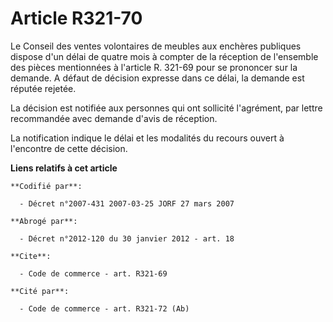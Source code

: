 # Article R321-70

Le Conseil des ventes volontaires de meubles aux enchères publiques dispose d'un délai de quatre mois à compter de la
réception de l'ensemble des pièces mentionnées à l'article R. 321-69 pour se prononcer sur la demande. A défaut de décision
expresse dans ce délai, la demande est réputée rejetée.

La décision est notifiée aux personnes qui ont sollicité l'agrément, par lettre recommandée avec demande d'avis de réception.

La notification indique le délai et les modalités du recours ouvert à l'encontre de cette décision.

**Liens relatifs à cet article**

	**Codifié par**:

	  - Décret n°2007-431 2007-03-25 JORF 27 mars 2007

	**Abrogé par**:

	  - Décret n°2012-120 du 30 janvier 2012 - art. 18

	**Cite**:

	  - Code de commerce - art. R321-69

	**Cité par**:

	  - Code de commerce - art. R321-72 (Ab)
